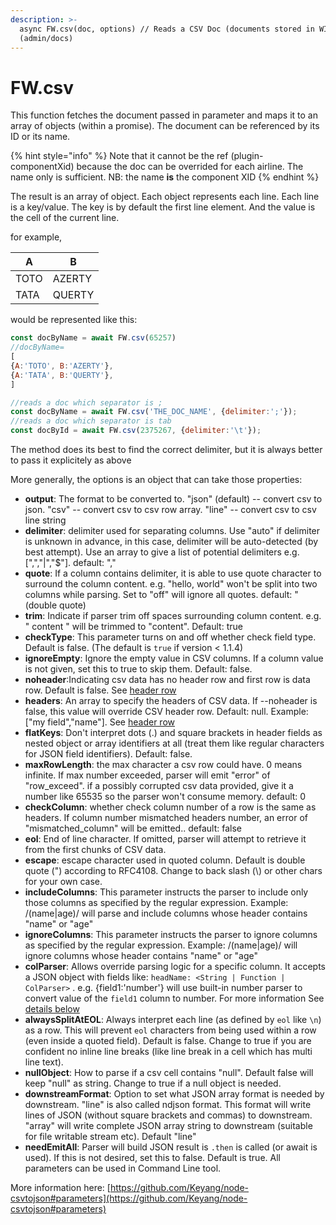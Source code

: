 ```yaml
---
description: >-
  async FW.csv(doc, options) // Reads a CSV Doc (documents stored in WILCO
  (admin/docs)
---
```


# FW.csv

This function fetches the document passed in parameter and maps it to an array of objects (within a promise). The document can be referenced by its ID or its name.



{% hint style="info" %}
Note that it cannot be the ref (plugin-componentXid) because the doc can be overrided for each airline. The name only is sufficient. NB: the name **is** the component XID
{% endhint %}

The result is an array of object. Each object represents each line. Each line is a key/value. The key is by default the first line element. And the value is the cell of the current line.

for example,

| A    | B      |
| ---- | ------ |
| TOTO | AZERTY |
| TATA | QUERTY |

would be represented like this:

```javascript
const docByName = await FW.csv(65257)
//docByName= 
[
{A:'TOTO', B:'AZERTY'},
{A:'TATA', B:'QUERTY'},
]
```

```javascript
//reads a doc which separator is ;
const docByName = await FW.csv('THE_DOC_NAME', {delimiter:';'});
//reads a doc which separator is tab
const docById = await FW.csv(2375267, {delimiter:'\t'});
```

The method does its best to find the correct delimiter, but it is always better to pass it explicitely as above

More generally, the options is an object that can take those properties:

* **output**: The format to be converted to. "json" (default) -- convert csv to json. "csv" -- convert csv to csv row array. "line" -- convert csv to csv line string
* **delimiter**: delimiter used for separating columns. Use "auto" if delimiter is unknown in advance, in this case, delimiter will be auto-detected (by best attempt). Use an array to give a list of potential delimiters e.g. \[",","|","$"]. default: ","
* **quote**: If a column contains delimiter, it is able to use quote character to surround the column content. e.g. "hello, world" won't be split into two columns while parsing. Set to "off" will ignore all quotes. default: " (double quote)
* **trim**: Indicate if parser trim off spaces surrounding column content. e.g. " content " will be trimmed to "content". Default: true
* **checkType**: This parameter turns on and off whether check field type. Default is false. (The default is `true` if version < 1.1.4)
* **ignoreEmpty**: Ignore the empty value in CSV columns. If a column value is not given, set this to true to skip them. Default: false.
* **noheader**:Indicating csv data has no header row and first row is data row. Default is false. See [header row](https://github.com/Keyang/node-csvtojson#header-row)
* **headers**: An array to specify the headers of CSV data. If --noheader is false, this value will override CSV header row. Default: null. Example: \["my field","name"]. See [header row](https://github.com/Keyang/node-csvtojson#header-row)
* **flatKeys**: Don't interpret dots (.) and square brackets in header fields as nested object or array identifiers at all (treat them like regular characters for JSON field identifiers). Default: false.
* **maxRowLength**: the max character a csv row could have. 0 means infinite. If max number exceeded, parser will emit "error" of "row\_exceed". if a possibly corrupted csv data provided, give it a number like 65535 so the parser won't consume memory. default: 0
* **checkColumn**: whether check column number of a row is the same as headers. If column number mismatched headers number, an error of "mismatched\_column" will be emitted.. default: false
* **eol**: End of line character. If omitted, parser will attempt to retrieve it from the first chunks of CSV data.
* **escape**: escape character used in quoted column. Default is double quote (") according to RFC4108. Change to back slash (\\) or other chars for your own case.
* **includeColumns**: This parameter instructs the parser to include only those columns as specified by the regular expression. Example: /(name|age)/ will parse and include columns whose header contains "name" or "age"
* **ignoreColumns**: This parameter instructs the parser to ignore columns as specified by the regular expression. Example: /(name|age)/ will ignore columns whose header contains "name" or "age"
* **colParser**: Allows override parsing logic for a specific column. It accepts a JSON object with fields like: `headName: <String | Function | ColParser>` . e.g. {field1:'number'} will use built-in number parser to convert value of the `field1` column to number. For more information See [details below](https://github.com/Keyang/node-csvtojson#column-parser)
* **alwaysSplitAtEOL**: Always interpret each line (as defined by `eol` like `\n`) as a row. This will prevent `eol` characters from being used within a row (even inside a quoted field). Default is false. Change to true if you are confident no inline line breaks (like line break in a cell which has multi line text).
* **nullObject**: How to parse if a csv cell contains "null". Default false will keep "null" as string. Change to true if a null object is needed.
* **downstreamFormat**: Option to set what JSON array format is needed by downstream. "line" is also called ndjson format. This format will write lines of JSON (without square brackets and commas) to downstream. "array" will write complete JSON array string to downstream (suitable for file writable stream etc). Default "line"
* **needEmitAll**: Parser will build JSON result is `.then` is called (or await is used). If this is not desired, set this to false. Default is true. All parameters can be used in Command Line tool.



More information here: [https://github.com/Keyang/node-csvtojson#parameters](https://github.com/Keyang/node-csvtojson#parameters)

